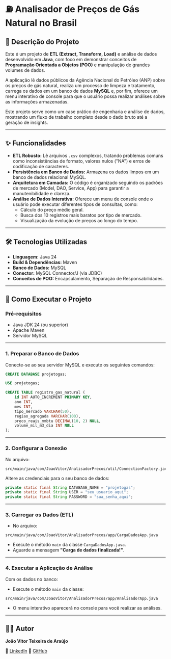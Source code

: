 
# ⛽ Analisador de Preços de Gás Natural no Brasil

## 📖 Descrição do Projeto

Este é um projeto de **ETL (Extract, Transform, Load)** e análise de dados desenvolvido em **Java**, com foco em demonstrar conceitos de **Programação Orientada a Objetos (POO)** e manipulação de grandes volumes de dados.

A aplicação lê dados públicos da Agência Nacional do Petróleo (ANP) sobre os preços de gás natural, realiza um processo de limpeza e tratamento, carrega os dados em um banco de dados **MySQL** e, por fim, oferece um menu interativo de console para que o usuário possa realizar análises sobre as informações armazenadas.

Este projeto serve como um case prático de engenharia e análise de dados, mostrando um fluxo de trabalho completo desde o dado bruto até a geração de insights.

---

## ✨ Funcionalidades

- **ETL Robusto:** Lê arquivos `.csv` complexos, tratando problemas comuns como inconsistências de formato, valores nulos ("NA") e erros de codificação de caracteres.  
- **Persistência em Banco de Dados:** Armazena os dados limpos em um banco de dados relacional MySQL.  
- **Arquitetura em Camadas:** O código é organizado seguindo os padrões de mercado (Model, DAO, Service, App) para garantir a manutenibilidade e clareza.  
- **Análise de Dados Interativa:** Oferece um menu de console onde o usuário pode executar diferentes tipos de consultas, como:
  - Cálculo do preço médio geral.  
  - Busca dos 10 registros mais baratos por tipo de mercado.  
  - Visualização da evolução de preços ao longo do tempo.  

---

## 🛠️ Tecnologias Utilizadas

- **Linguagem:** Java 24  
- **Build & Dependências:** Maven  
- **Banco de Dados:** MySQL  
- **Conector:** MySQL Connector/J (via JDBC)  
- **Conceitos de POO:** Encapsulamento, Separação de Responsabilidades.  

---

## 🚀 Como Executar o Projeto

### Pré-requisitos

- Java JDK 24 (ou superior)  
- Apache Maven  
- Servidor MySQL  

---

### 1. Preparar o Banco de Dados

Conecte-se ao seu servidor MySQL e execute os seguintes comandos:

```sql
CREATE DATABASE projetogas;

USE projetogas;

CREATE TABLE registro_gas_natural (
    id INT AUTO_INCREMENT PRIMARY KEY,
    ano INT,
    mes INT,
    tipo_mercado VARCHAR(50),
    regiao_agregada VARCHAR(100),
    preco_reais_mmbtu DECIMAL(10, 2) NULL,
    volume_mil_m3_dia INT NULL
);
````

---

### 2. Configurar a Conexão

No arquivo:

```
src/main/java/com/JoaoVitor/AnalisadorPrecos/util/ConnectionFactory.java
```

Altere as credenciais para o seu banco de dados:

```java
private static final String DATABASE_NAME = "projetogas"; 
private static final String USER = "seu_usuario_aqui"; 
private static final String PASSWORD = "sua_senha_aqui";
```

---

### 3. Carregar os Dados (ETL)

* No arquivo:

```
src/main/java/com/JoaoVitor/AnalisadorPrecos/app/CargaDadosApp.java
```

* Execute o método `main` da classe `CargaDadosApp.java`.
* Aguarde a mensagem **"Carga de dados finalizada!"**.

---

### 4. Executar a Aplicação de Análise

Com os dados no banco:

* Execute o método `main` da classe:

```
src/main/java/com/JoaoVitor/AnalisadorPrecos/app/AnalisadorApp.java
```

* O menu interativo aparecerá no console para você realizar as análises.

---

## 👨‍💻 Autor

**João Vitor Teixeira de Araújo**

🔗 [LinkedIn](#)
🔗 [GitHub](#)
